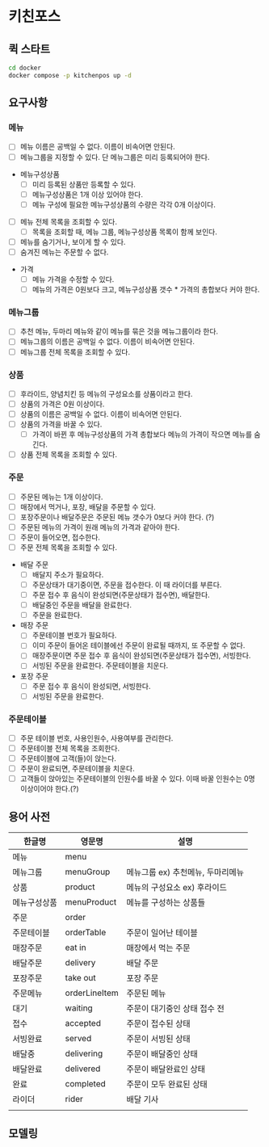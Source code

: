 # 키친포스

## 퀵 스타트

```sh
cd docker
docker compose -p kitchenpos up -d
```
## 요구사항
### 메뉴
- [ ] 메뉴 이름은 공백일 수 없다. 이름이 비속어면 안된다.
- [ ] 메뉴그룹을 지정할 수 있다. 단 메뉴그룹은 미리 등록되어야 한다.
- 메뉴구성상품
  - [ ] 미리 등록된 상품만 등록할 수 있다. 
  - [ ] 메뉴구성상품은 1개 이상 있어야 한다.  
  - [ ] 메뉴 구성에 필요한 메뉴구성상품의 수량은 각각 0개 이상이다.
- [ ] 메뉴 전체 목록을 조회할 수 있다. 
  - [ ] 목록을 조회할 때, 메뉴 그룹, 메뉴구성상품 목록이 함께 보인다.
- [ ] 메뉴를 숨기거나, 보이게 할 수 있다.
- [ ] 숨겨진 메뉴는 주문할 수 없다.
- 가격
  - [ ] 메뉴 가격을 수정할 수 있다.
  - [ ] 메뉴의 가격은 0원보다 크고, 메뉴구성상품 갯수 * 가격의 총합보다 커야 한다.
### 메뉴그룹
- [ ] 추천 메뉴, 두마리 메뉴와 같이 메뉴를 묶은 것을 메뉴그룹이라 한다.
- [ ] 메뉴그룹의 이름은 공백일 수 없다. 이름이 비속어면 안된다.
- [ ] 메뉴그룹 전체 목록을 조회할 수 있다.
### 상품
- [ ] 후라이드, 양념치킨 등 메뉴의 구성요소를 상품이라고 한다.
- [ ] 상품의 가격은 0원 이상이다. 
- [ ] 상품의 이름은 공백일 수 없다. 이름이 비속어면 안된다.
- [ ] 상품의 가격을 바꿀 수 있다. 
  - [ ] 가격이 바뀐 후 메뉴구성상품의 가격 총합보다 메뉴의 가격이 작으면 메뉴를 숨긴다. 
- [ ] 상품 전체 목록을 조회할 수 있다.
### 주문 
- [ ] 주문된 메뉴는 1개 이상이다. 
- [ ] 매장에서 먹거나, 포장, 배달을 주문할 수 있다.
- [ ] 포장주문이나 배달주문은 주문된 메뉴 갯수가 0보다 커야 한다. (?)
- [ ] 주문된 메뉴의 가격이 원래 메뉴의 가격과 같아야 한다.
- [ ] 주문이 들어오면, 접수한다.
- [ ] 주문 전체 목록을 조회할 수 있다.
- 배달 주문
  - [ ] 배달지 주소가 필요하다.
  - [ ] 주문상태가 대기중이면, 주문을 접수한다. 이 때 라이더를 부른다.
  - [ ] 주문 접수 후 음식이 완성되면(주문상태가 접수면), 배달한다.
  - [ ] 배달중인 주문을 배달을 완료한다.
  - [ ] 주문을 완료한다.
- 매장 주문
  - [ ] 주문테이블 번호가 필요하다. 
  - [ ] 이미 주문이 들어온 테이블에선 주문이 완료될 때까지, 또 주문할 수 없다.   
  - [ ] 매장주문이면 주문 접수 후 음식이 완성되면(주문상태가 접수면), 서빙한다.
  - [ ] 서빙된 주문을 완료한다. 주문테이블을 치운다. 
- 포장 주문
  - [ ] 주문 접수 후 음식이 완성되면, 서빙한다.
  - [ ] 서빙된 주문을 완료한다.
### 주문테이블
  - [ ] 주문 테이블 번호, 사용인원수, 사용여부를 관리한다.
  - [ ] 주문테이블 전체 목록을 조회한다. 
  - [ ] 주문테이블에 고객(들)이 앉는다.
  - [ ] 주문이 완료되면, 주문테이블을 치운다.
  - [ ] 고객들이 앉아있는 주문테이블의 인원수를 바꿀 수 있다. 이때 바꿀 인원수는 0명 이상이어야 한다.(?)
## 용어 사전

| 한글명    | 영문명           | 설명                   |
|--------|---------------|----------------------|
| 메뉴     | menu          |                      |
| 메뉴그룹   | menuGroup     | 메뉴그룹 ex) 추천메뉴, 두마리메뉴 |
| 상품     | product       | 메뉴의 구성요소 ex) 후라이드    |
| 메뉴구성상품 | menuProduct   | 메뉴를 구성하는 상품들         |
| 주문     | order         |                      |
| 주문테이블  | orderTable    | 주문이 일어난 테이블          |
| 매장주문   | eat in        | 매장에서 먹는 주문           |
| 배달주문   | delivery      | 배달 주문                |
| 포장주문   | take out      | 포장 주문                |
| 주문메뉴   | orderLineItem | 주문된 메뉴               |
| 대기     | waiting       | 주문이 대기중인 상태 접수 전     |
| 접수     | accepted      | 주문이 접수된 상태           |
| 서빙완료   | served        | 주문이 서빙된 상태           |
| 배달중    | delivering    | 주문이 배달중인 상태          |
| 배달완료   | delivered     | 주문이 배달완료인 상태         |
| 완료     | completed     | 주문이 모두 완료된 상태        |
| 라이더    | rider         | 배달 기사                |
|        |               |                      |

## 모델링

